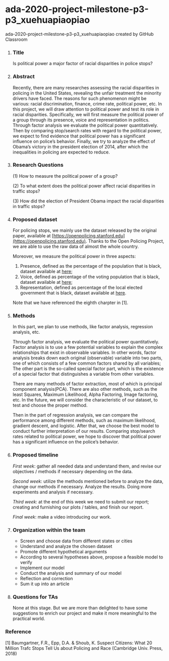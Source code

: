 # ada-2020-project-milestone-p3-p3_xuehuapiaopiao
ada-2020-project-milestone-p3-p3_xuehuapiaopiao created by GitHub Classroom


1. ### Title

   Is political power a major factor of racial disparities in police stops?

2. ### Abstract 

   Recently, there are many researches assessing the racial disparities in policing in the United States, revealing the unfair treatment the minority drivers have faced. The reasons for such phenomenon might be various: racial discrimination, finance, crime rate, political power, etc. In this project, we will draw attention to political power and test its role in racial disparities. Specifically, we will first measure the political power of a group through its presence, voice and representation in politics. Through factor analysis we evaluate the political power quantitatively. Then by comparing stop/search rates with regard to the political power, we expect to find evidence that political power has a significant influence on police’s behavior. Finally, we try to analyze the effect of Obama’s victory in the president election of 2014, after which the inequalities in policing are expected to reduce.

3. ### Research Questions

   (1)     How to measure the political power of a group?
   
   (2)     To what extent does the political power affect racial disparities in traffic stops?
   
   (3)     How did the election of President Obama impact the racial disparities in traffic stops?

4. ### Proposed dataset 

   For policing stops, we mainly use the dataset released by the original paper, available at [https://openpolicing.stanford.edu](https://openpolicing.stanford.edu). Thanks to the Open Policing Project, we are able to use the raw data of almost the whole country.

   Moreover, we measure the political power in three aspects: 
   1) Presence, defined as the percentage of the population that is black, dataset available at [here](https://www.census.gov/topics/population/data.html); 
   2) Voice, defined as percentage of the voting population that is black, dataset available at [here](https://www.kesci.com/mw/dataset/5f894f59e48a3f0030286e2f); 
   3) Representation, defined as percentage of the local elected government that is black, dataset available at [here](https://www.kaggle.com/jerimee/north-carolina-voter-file?select=ncvhis_Statewide). 
   
   Note that we have referenced the eighth charpter in [1].

5. ### Methods

   In this part, we plan to use methods, like factor analysis, regression analysis, etc.

   Through factor analysis, we evaluate the political power quantitatively. Factor analysis is to use a few potential variables to explain the complex relationships that exist in observable variables. In other words, factor analysis breaks down each original (observable) variable into two parts, one of which consists of a few common factors shared by all variables; The other part is the so-called special factor part, which is the existence of a special factor that distinguishes a variable from other variables.

   There are many methods of factor extraction, most of which is principal component analysis(PCA). There are also other methods, such as the least Squares, Maximum Likelihood, Alpha Factoring, Image factoring, etc. In the future, we will consider the characteristic of our dataset, to test and choose the proper method. 
   
   Then in the part of regression analysis, we can compare the performance among different methods, such as maximum likelihood, gradient descent, and logistic. After that, we choose the best model to conduct further interpretation of our results. Comparing stop/search rates related to political power, we hope to discover that political power has a significant influence on the police’s behavior.

6. ### Proposed timeline

   *First week*: gather all needed data and understand them, and revise our objectives / methods if necessary depending on the data.

   *Second week*: utilize the methods mentioned before to analyze the data, change our methods if necessary. Analyze the results. Doing more experiments and analysis if necessary.

   *Third week*: at the end of this week we need to submit our report; creating and furnishing our plots / tables, and finish our report.

   *Final week*: make a video introducing our work.

7. ### Organization within the team

   * Screen and choose data from different states or cities
   * Understand and analyze the chosen dataset
   * Promote different hypothetical arguments
   * According to several hypotheses above, propose a feasible model to verify
   * Implement our model
   * Conduct the analysis and summary of our model
   * Reflection and correction
   * Sum it up into an article

8. ### Questions for TAs

    None at this stage. But we are more than delighted to have some suggestions to enrich our project and make it more meaningful to the practical world.

### Reference
[1] Baumgartner, F.R., Epp, D.A. & Shoub, K. Suspect Citizens: What 20 Million Trafc Stops Tell Us about Policing and Race (Cambridge Univ. Press, 2018)